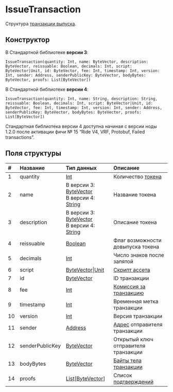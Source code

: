 # IssueTransaction

Структура [транзакции выпуска](/ru/blockchain/transaction-type/issue-transaction).

## Конструктор

В Стандартной библиотеке **версии 3**:

``` ride
IssueTransaction(quantity: Int, name: ByteVector, description: ByteVector, reissuable: Boolean, decimals: Int, script: ByteVector|Unit, id: ByteVector, fee: Int, timestamp: Int, version: Int, sender: Address, senderPublicKey: ByteVector, bodyBytes: ByteVector, proofs: List[ByteVector])
```

В Стандартной библиотеке **версии 4**:

``` ride
IssueTransaction(quantity: Int, name: String, description: String, reissuable: Boolean, decimals: Int, script: ByteVector|Unit, id: ByteVector, fee: Int, timestamp: Int, version: Int, sender: Address, senderPublicKey: ByteVector, bodyBytes: ByteVector, proofs: List[ByteVector])
```

Стандартная библиотека версии 4 доступна начиная с версии ноды 1.2.0 после активации фичи №&nbsp;15 “Ride V4, VRF, Protobuf, Failed transactions”.

## Поля структуры

| # | Название | Тип данных | Описание |
| :--- | :--- | :--- | :--- |
| 1 | quantity | [Int](/ru/ride/data-types/int) | Количество [токена](/ru/blockchain/token/) |
| 2 | name | В версии 3: [ByteVector](/ru/ride/data-types/byte-vector)<br>В версии 4: [String](/ru/ride/data-types/string) | Название токена |
| 3 | description | В версии 3: [ByteVector](/ru/ride/data-types/byte-vector)<br>В версии 4: [String](/ru/ride/data-types/string) | Описание токена |
| 4 | reissuable | [Boolean](/ru/ride/data-types/boolean) | Флаг возможности довыпуска токена |
| 5 | decimals | [Int](/ru/ride/data-types/int) | Число знаков после запятой |
| 6 | script | [ByteVector](/ru/ride/data-types/byte-vector)&#124;[Unit](/ru/ride/data-types/unit) | [Скрипт ассета](/ru/ride/script/script-types/asset-script) |
| 7 | id | [ByteVector](/ru/ride/data-types/byte-vector) | ID транзакции |
| 8 | fee | [Int](/ru/ride/data-types/int) | [Комиссия за транзакцию](/ru/blockchain/transaction/transaction-fee) |
| 9 | timestamp | [Int](/ru/ride/data-types/int) | Временная метка транзакции |
| 10 | version | [Int](/ru/ride/data-types/int) | Версия транзакции |
| 11 | sender | [Address](/ru/ride/structures/common-structures/address) | [Адрес](/ru/blockchain/account/address) отправителя транзакции |
| 12 | senderPublicKey | [ByteVector](/ru/ride/data-types/byte-vector) | Открытый ключ отправителя транзакции |
| 13 | bodyBytes | [ByteVector](/ru/ride/data-types/byte-vector) | [Байты тела транзакции](/ru/blockchain/glossary#б) |
| 14 | proofs | [List](/ru/ride/data-types/list)[[ByteVector](/ru/ride/data-types/byte-vector)] | Список [подтверждений](/ru/blockchain/transaction/transaction-proof) |
